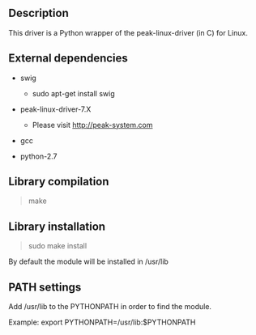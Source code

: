 Description
-----------

This driver is a Python wrapper of the  peak-linux-driver (in C) for Linux.


External dependencies
---------------------

- swig

  - sudo apt-get install swig

- peak-linux-driver-7.X

  - Please visit http://peak-system.com

- gcc
- python-2.7


Library compilation
-------------------

> make


Library installation
--------------------

> sudo make install

By default the module will be installed in /usr/lib


PATH settings
-------------

Add /usr/lib to the PYTHONPATH in order to find the module.

Example: export PYTHONPATH=/usr/lib:$PYTHONPATH



